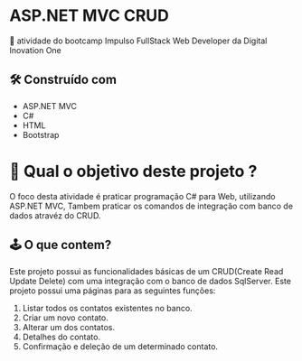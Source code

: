 # ASP.NET MVC CRUD

🚀 atividade do bootcamp Impulso FullStack Web Developer da Digital Inovation One

##  🛠️ Construído com 
* ASP.NET MVC
* C#
* HTML
* Bootstrap

# 🤔 Qual o objetivo deste projeto ?

  O foco desta atividade é praticar programação C# para Web, utilizando ASP.NET MVC, Tambem praticar os comandos de integração com banco de dados atravéz do CRUD.
  
## 🕹️ O que contem?
  Este projeto possui as funcionalidades básicas de um CRUD(Create Read Update Delete) com uma integração com o banco de dados SqlServer.
  Este projeto possui uma páginas para as seguintes funções:
  1. Listar todos os contatos existentes no banco.
  2. Criar um novo contato.
  3. Alterar um dos contatos.
  4. Detalhes do contato.
  5. Confirmação e deleção de um determinado contato. 

